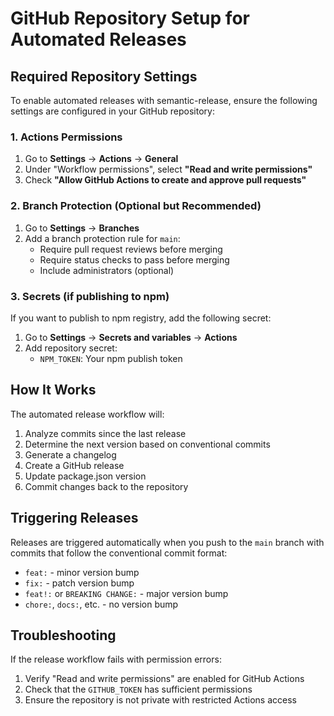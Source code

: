 # GitHub Repository Setup for Automated Releases

## Required Repository Settings

To enable automated releases with semantic-release, ensure the following settings are configured in your GitHub repository:

### 1. Actions Permissions
1. Go to **Settings** → **Actions** → **General**
2. Under "Workflow permissions", select **"Read and write permissions"**
3. Check **"Allow GitHub Actions to create and approve pull requests"**

### 2. Branch Protection (Optional but Recommended)
1. Go to **Settings** → **Branches**
2. Add a branch protection rule for `main`:
   - Require pull request reviews before merging
   - Require status checks to pass before merging
   - Include administrators (optional)

### 3. Secrets (if publishing to npm)
If you want to publish to npm registry, add the following secret:
1. Go to **Settings** → **Secrets and variables** → **Actions**
2. Add repository secret:
   - `NPM_TOKEN`: Your npm publish token

## How It Works

The automated release workflow will:
1. Analyze commits since the last release
2. Determine the next version based on conventional commits
3. Generate a changelog
4. Create a GitHub release
5. Update package.json version
6. Commit changes back to the repository

## Triggering Releases

Releases are triggered automatically when you push to the `main` branch with commits that follow the conventional commit format:

- `feat:` - minor version bump
- `fix:` - patch version bump
- `feat!:` or `BREAKING CHANGE:` - major version bump
- `chore:`, `docs:`, etc. - no version bump

## Troubleshooting

If the release workflow fails with permission errors:
1. Verify "Read and write permissions" are enabled for GitHub Actions
2. Check that the `GITHUB_TOKEN` has sufficient permissions
3. Ensure the repository is not private with restricted Actions access